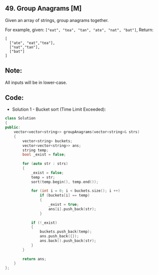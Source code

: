 ## 49. Group Anagrams [M]
Given an array of strings, group anagrams together.

For example, given: `["eat", "tea", "tan", "ate", "nat", "bat"]`, 
Return:
```
[
  ["ate", "eat","tea"],
  ["nat","tan"],
  ["bat"]
]
```
## Note: 
All inputs will be in lower-case.

## Code:
- Solution 1 - Bucket sort (Time Limit Exceeded):
```c++
class Solution 
{
public:
    vector<vector<string>> groupAnagrams(vector<string>& strs) 
    {
        vector<string> buckets;
        vector<vector<string>> ans;
        string temp;
        bool _exist = false;
        
        for (auto str : strs)
        {
            _exist = false;
            temp = str;
            sort(temp.begin(), temp.end());
            
            for (int i = 0; i < buckets.size(); i ++)
                if (buckets[i] == temp)
                {
                    _exist = true;
                    ans[i].push_back(str);
                }
                
            if (!_exist)
            {
                buckets.push_back(temp);
                ans.push_back({});
                ans.back().push_back(str);
            }
        }
        
        return ans;
    }
};
```
